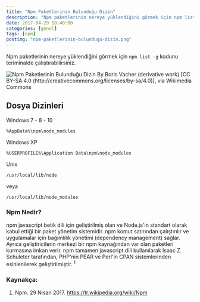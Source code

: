 ```yaml
---
title: "Npm Paketlerinin Bulunduğu Dizin"
description: "Npm paketlerinin nereye yüklendiğini görmek için npm list -g kodunu teriminalde çalıştırabilirsiniz."
date: 2017-04-29 18:40:00
categories: [genel]
tags: [npm]
postimg: "npm-paketlerinin-bulundugu-dizin.png"
---
```


Npm paketlerinin nereye yüklendiğini görmek için `npm list -g` kodunu teriminalde çalıştırabilirsiniz.

![Npm Paketlerinin Bulunduğu Dizin By Boris Vacher (derivative work) [CC BY-SA 4.0 (http://creativecommons.org/licenses/by-sa/4.0)], via Wikimedia Commons](https://ahmetcadirci.com.tr/images/npm-paketlerinin-bulundugu-dizin.png "Npm Paketlerinin Bulunduğu Dizin")


## Dosya Dizinleri

Windows 7 - 8 - 10

```
%AppData%\npm\node_modules
```

Windows XP

```
%USERPROFILE%\Application Data\npm\node_modules
```

Unix

```
/usr/local/lib/node
```

veya 

```
/usr/local/lib/node_modules
```

### Npm Nedir?

npm javascript betik dili için geliştirilmiş olan ve Node.js'in standart olarak kabul ettiği bir paket yönetim sistemidir. npm komut satırından çalıştırılır ve uygulamalar için bağımlılık yönetimi (dependency management) sağlar. Ayrıca geliştiricilerin merkezi bir npm kaynağından var olan paketleri kurmasına imkan verir. npm tamamen javascript dili kullanılarak Isaac Z. Schuleter tarafından, PHP'nin PEAR ve Perl'in CPAN sistemlerinden esinlenilerek geliştirilmiştir. <sup>1</sup>


### Kaynakça:

1. Npm. ‎29 ‎Nisan ‎2017. https://tr.wikipedia.org/wiki/Npm